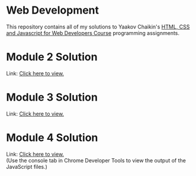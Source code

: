 # Web Development
This repository contains all of my solutions to Yaakov Chaikin's <a href="https://www.coursera.org/learn/html-css-javascript-for-web-developers?">HTML, CSS and Javascript for Web Developers Course</a> programming assignments.<br>
# Module 2 Solution
Link: <a href="https://rashmiv99.github.io/Web-Development-JHU/module2-solution/">Click here to view.</a><br>
# Module 3 Solution
Link: <a href="https://rashmiv99.github.io/Web-Development-JHU/module3-solution/">Click here to view.</a><br>
# Module 4 Solution
Link: <a href="https://rashmiv99.github.io/Web-Development-JHU/module4-solution/harder/">Click here to view.</a><br>(Use the console tab in Chrome Developer Tools to view the output of the JavaScript files.)<br>
